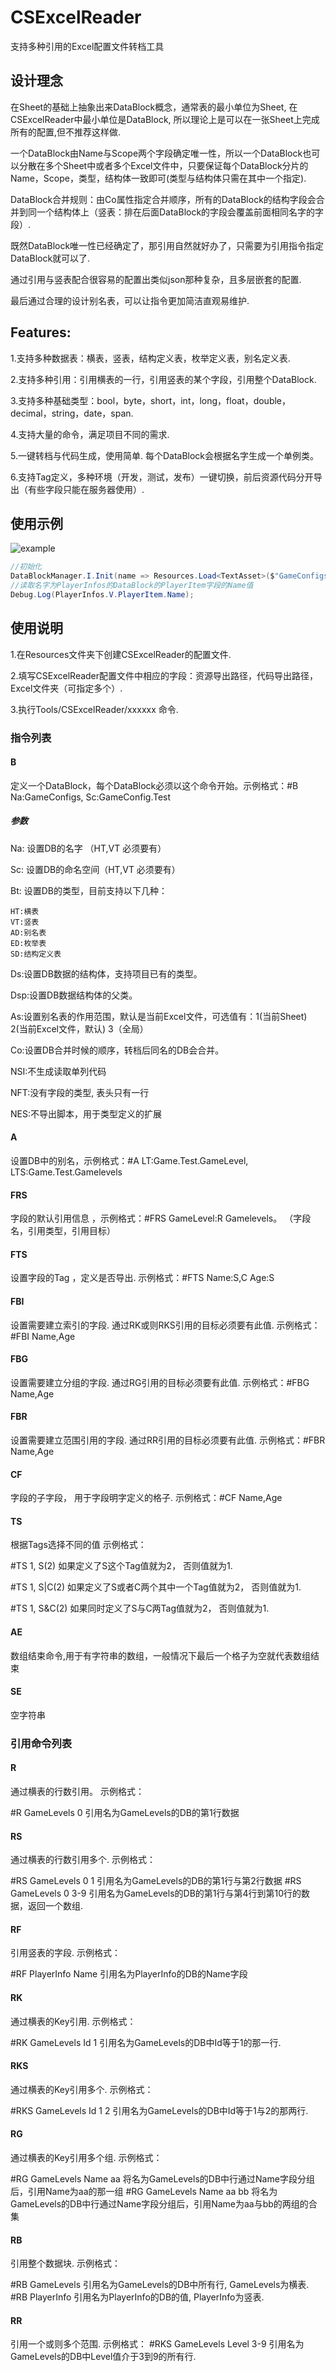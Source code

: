 # CSExcelReader
支持多种引用的Excel配置文件转档工具

## 设计理念
在Sheet的基础上抽象出来DataBlock概念，通常表的最小单位为Sheet, 在CSExcelReader中最小单位是DataBlock, 所以理论上是可以在一张Sheet上完成所有的配置,但不推荐这样做.

一个DataBlock由Name与Scope两个字段确定唯一性，所以一个DataBlock也可以分散在多个Sheet中或者多个Excel文件中，只要保证每个DataBlock分片的Name，Scope，类型，结构体一致即可(类型与结构体只需在其中一个指定).

DataBlock合并规则：由Co属性指定合并顺序，所有的DataBlock的结构字段会合并到同一个结构体上（竖表：排在后面DataBlock的字段会覆盖前面相同名字的字段）.

既然DataBlock唯一性已经确定了，那引用自然就好办了，只需要为引用指令指定DataBlock就可以了.

通过引用与竖表配合很容易的配置出类似json那种复杂，且多层嵌套的配置.

最后通过合理的设计别名表，可以让指令更加简洁直观易维护.

## Features:
1.支持多种数据表：横表，竖表，结构定义表，枚举定义表，别名定义表.

2.支持多种引用：引用横表的一行，引用竖表的某个字段，引用整个DataBlock.

3.支持多种基础类型：bool，byte，short，int，long，float，double，decimal，string，date，span.

4.支持大量的命令，满足项目不同的需求.

5.一键转档与代码生成，使用简单. 每个DataBlock会根据名字生成一个单例类。

6.支持Tag定义，多种环境（开发，测试，发布）一键切换，前后资源代码分开导出（有些字段只能在服务器使用）.

## 使用示例
![example](https://github.com/UpdateSelf/CSExcelReader/blob/main/Pic/example.png)

``` c#
//初始化
DataBlockManager.I.Init(name => Resources.Load<TextAsset>($"GameConfigs/{name}").bytes);
//读取名字为PlayerInfos的DataBlock的PlayerItem字段的Name值
Debug.Log(PlayerInfos.V.PlayerItem.Name);
```

## 使用说明
1.在Resources文件夹下创建CSExcelReader的配置文件.

2.填写CSExcelReader配置文件中相应的字段：资源导出路径，代码导出路径， Excel文件夹（可指定多个）.

3.执行Tools/CSExcelReader/xxxxxx 命令.

### 指令列表
#### B
定义一个DataBlock，每个DataBlock必须以这个命令开始。示例格式：#B Na:GameConfigs, Sc:GameConfig.Test
##### 参数
Na: 设置DB的名字 （HT,VT 必须要有）

Sc: 设置DB的命名空间（HT,VT 必须要有）

Bt: 设置DB的类型，目前支持以下几种：
    
    HT:横表
    VT:竖表
    AD:别名表
    ED:枚举表
    SD:结构定义表
Ds:设置DB数据的结构体，支持项目已有的类型。

Dsp:设置DB数据结构体的父类。

As:设置别名表的作用范围，默认是当前Excel文件，可选值有：1(当前Sheet) 2(当前Excel文件，默认) 3（全局）

Co:设置DB合并时候的顺序，转档后同名的DB会合并。

NSI:不生成读取单列代码

NFT:没有字段的类型, 表头只有一行

NES:不导出脚本，用于类型定义的扩展


#### A
设置DB中的别名，示例格式：#A LT:Game.Test.GameLevel, LTS:Game.Test.Gamelevels

#### FRS 
字段的默认引用信息 ，示例格式：#FRS GameLevel:R Gamelevels。
（字段名，引用类型，引用目标）

#### FTS
设置字段的Tag ，定义是否导出. 示例格式：#FTS Name:S,C Age:S

#### FBI
设置需要建立索引的字段. 通过RK或则RKS引用的目标必须要有此值. 示例格式：#FBI Name,Age

#### FBG
设置需要建立分组的字段. 通过RG引用的目标必须要有此值. 示例格式：#FBG Name,Age

#### FBR
设置需要建立范围引用的字段. 通过RR引用的目标必须要有此值. 示例格式：#FBR Name,Age

#### CF
字段的子字段， 用于字段明字定义的格子. 示例格式：#CF Name,Age

#### TS
根据Tags选择不同的值 示例格式：

#TS 1, S(2)  如果定义了S这个Tag值就为2， 否则值就为1.

#TS 1, S|C(2)  如果定义了S或者C两个其中一个Tag值就为2， 否则值就为1.

#TS 1, S&C(2)  如果同时定义了S与C两Tag值就为2， 否则值就为1.

#### AE
数组结束命令,用于有字符串的数组，一般情况下最后一个格子为空就代表数组结束

#### SE
空字符串

### 引用命令列表

#### R
通过横表的行数引用。 示例格式：

#R GameLevels 0  引用名为GameLevels的DB的第1行数据

#### RS
通过横表的行数引用多个. 示例格式：

#RS GameLevels 0 1 引用名为GameLevels的DB的第1行与第2行数据
#RS GameLevels 0 3-9 引用名为GameLevels的DB的第1行与第4行到第10行的数据，返回一个数组.

#### RF
引用竖表的字段. 示例格式：

#RF PlayerInfo Name 引用名为PlayerInfo的DB的Name字段

#### RK
通过横表的Key引用. 示例格式：

#RK GameLevels Id 1 引用名为GameLevels的DB中Id等于1的那一行.

#### RKS
通过横表的Key引用多个. 示例格式：

#RKS GameLevels Id 1 2 引用名为GameLevels的DB中Id等于1与2的那两行.

#### RG
通过横表的Key引用多个组. 示例格式：

#RG GameLevels Name aa  将名为GameLevels的DB中行通过Name字段分组后，引用Name为aa的那一组
#RG GameLevels Name aa bb  将名为GameLevels的DB中行通过Name字段分组后，引用Name为aa与bb的两组的合集

#### RB
引用整个数据块. 示例格式：

#RB GameLevels  引用名为GameLevels的DB中所有行, GameLevels为横表.
#RB PlayerInfo  引用名为PlayerInfo的DB的值, PlayerInfo为竖表.

#### RR
引用一个或则多个范围. 示例格式：
#RKS GameLevels Level 3-9  引用名为GameLevels的DB中Level值介于3到9的所有行.

